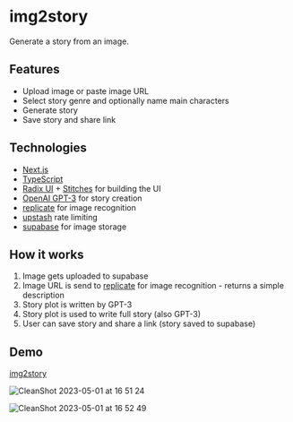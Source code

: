 # img2story

Generate a story from an image.

## Features

- Upload image or paste image URL
- Select story genre and optionally name main characters
- Generate story
- Save story and share link

## Technologies

- [Next.js](https://nextjs.org/)
- [TypeScript](https://www.typescriptlang.org/)
- [Radix UI](https://www.radix-ui.com/) + [Stitches](https://stitches.dev/) for building the UI
- [OpenAI GPT-3](https://openai.com/product/gpt-4) for story creation
- [replicate](https://replicate.com/) for image recognition
- [upstash](https://upstash.com/) rate limiting
- [supabase](https://xata.io/) for image storage

## How it works

1. Image gets uploaded to supabase
2. Image URL is send to [replicate](https://replicate.com/) for image recognition - returns a simple description
3. Story plot is written by GPT-3
4. Story plot is used to write full story (also GPT-3)
5. User can save story and share a link (story saved to supabase)

## Demo

[img2story](https://img2story.com)

![CleanShot 2023-05-01 at 16 51 24](https://user-images.githubusercontent.com/13342175/235476220-175c82fb-5c31-4e6f-97dd-11a0adcfaa54.png)

![CleanShot 2023-05-01 at 16 52 49](https://user-images.githubusercontent.com/13342175/235476254-662be50c-99c6-447a-ae59-01a312a6777e.png)
